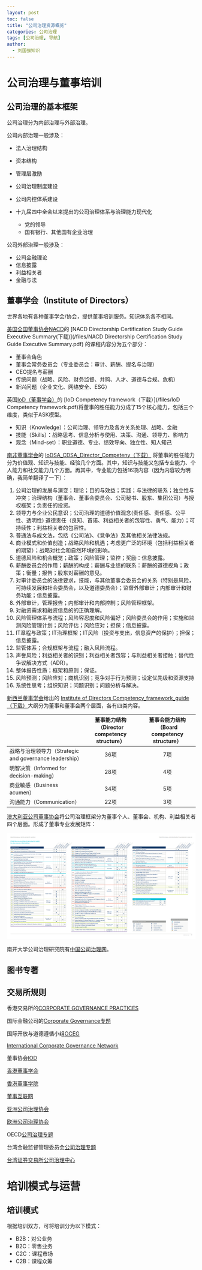 ```yaml
---
layout: post
toc: false
title: "公司治理资源概览"
categories: 公司治理
tags: [公司治理, 导航]
author:
  - 刘国强知识
---
```


# 公司治理与董事培训

## 公司治理的基本框架

公司治理分为内部治理与外部治理。

公司内部治理一般涉及：

* 法人治理结构
* 资本结构
* 管理层激励
* 公司治理制度建设
* 公司内控体系建设

* 十九届四中全会以来提出的公司治理体系与治理能力现代化
  * 党的领导
  * 国有银行、其他国有企业治理

公司外部治理一般涉及：

* 公司金融理论
* 信息披露
* 利益相关者
* 金融与法

## 董事学会（Institute of Directors）

世界各地有各种董事学会/协会，提供董事培训服务。知识体系各不相同。

[美国全国董事协会NACD](https://www.nacdonline.org/)的 [NACD Directorship Certification Study Guide Executive Summary(下载)](/files/NACD Directorship Certification Study Guide Executive Summary.pdf) 的课程内容分为五个部分：

- 董事会角色
- 董事会常务委员会（专业委员会：审计、薪酬、提名与治理）
- CEO提名与薪酬
- 传统问题（战略、风险、财务监督、并购、人才、道德与合规、危机）
- 新兴问题（企业文化、网络安全、ESG）

英国[IoD（董事学会）](https://www.iod.com/)的 [IoD Competency framework（下载）](/files/IoD Competency framework.pdf)将董事的胜任能力分成了15个核心能力，包括三个维度，类似于ASK模型。

- 知识（Knowledge）：公司治理、领导力及各方关系处理、战略、金融
- 技能（Skills）：战略思考、信息分析与使用、决策、沟通、领导力、影响力
- 观念（Mind-set）：职业道德、专业、绩效导向、独立性、知人知己

[南非董事学会](https://www.iodsa.co.za/)的 [IoDSA_CDSA_Director_Competeny（下载）](/files/IoDSA_CDSA_Director_Competen.pdf) 将董事的胜任能力分为价值观、知识与技能、经验几个方面。其中，知识与技能又包括专业能力、个人能力和社交能力几个方面。再其中，专业能力包括16项内容（因为内容较为明确，我简单翻译了一下）：

1. 公司治理的发展与演变；理论；目的与效益；实践；与法律的联系；独立性与冲突；治理结构（董事会、董事会委员会、公司秘书、股东、集团公司）与授权框架；负责任的投资。
2. 领导力与企业公民意识；公司治理的道德价值观念(责任感、责任感、公平性、透明性)
   道德责任（良知、首诺、利益相关者的包容性、勇气、能力）；可持续性；利益相关者的包容性。
3. 普通法与成文法，包括《公司法》、《竞争法》及其他相关法律法规。
4. 商业模式和价值创造；战略风险和机遇；考虑更广泛的环境（包括利益相关者的期望）；战略对社会和自然环境的影响。
5. 道德风险和机会概览；政策；风险管理；监控；奖励：信息披露。
6. 薪酬委员会的作用；薪酬的构成；薪酬与业绩的联系：薪酬的道德视角；政策；衡量；报告；股东对薪酬的意见。
7. 对审计委员会的法律要求，技能，与其他董事会委员会的关系（特别是风险，可持续发展和社会委员会，以及道德委员会）；监督外部审计；内部审计和财务功能；信息披露。
8. 外部审计，管理报告；内部审计和内部控制；风险管理框架。
9. 对融资需求和融资信息的的正确理解。
10. 风险管理体系与流程；风险容忍度和风险偏好；风险委员会的作用；实施和监测风险管理计划；风险评估；风险应对；担保；信息披露。
11. IT章程与政策；IT治理框架；IT风险（投资与支出，信息资产的保护）；担保；信息披露。
12. 监管体系；合规框架与流程；融入风险流程。
13. 声誉风险；利益相关者的识别；利益相关者包容；与利益相关者接触；替代性争议解决方式（ADR）。
14. 整体报告性质；框架和原则；保证。
15. 风险预测；风险应对；商机识别；竞争对手行为预测；设定优先级和资源支持
16. 系统性思考；组织知识；问题识别；问题分析与解决。

[新西兰董事学会](https://www.iod.org.nz/)给出的 [Institute of Directors Competency_framework_guide（下载）](/files/Institute-of-Directors-Competency_framework_guide.pdf)大纲分为董事和董事会两个层面，各有四类内容。

|                                                         | 董事能力结构（Director competency structure） | 董事会能力结构（Board competency structure） |
| :------------------------------------------------------ | :-------------------------------------------: | :------------------------------------------: |
| 战略与治理领导力（Strategic and governance leadership） |                     36项                      |                     7项                      |
| 明智决策（Informed for decision-making）                |                     28项                      |                     4项                      |
| 商业敏感（Business acumen）                             |                     34项                      |                     5项                      |
| 沟通能力（Communication）                               |                     22项                      |                     3项                      |

[澳大利亚公司董事协会](http://www.companydirectors.com.au/director-resource-centre/corporate-governance-framework/framework)将公司治理框架分为董事个人、董事会、机构、利益相关者四个层面。形成了董事专业发展矩阵：

![董事专业发展矩阵](/images/matrix.png)

南开大学公司治理研究院有[中国公司治理网](http://www.cg.org.cn/)。



## 图书专著



## 交易所规则

香港交易所的[CORPORATE GOVERNANCE PRACTICES](https://sc.hkex.com.hk/TuniS/www.hkex.com.hk/Listing/Rules-and-Guidance/Corporate-Governance-Practices?sc_lang=zh-CN)



国际金融公司的[Corporate Governance专题](https://www.ifc.org/wps/wcm/connect/Topics_Ext_Content/IFC_External_Corporate_Site/IFC+CG/)

国际开放与道德遵循小组[OCEG](https://www.oceg.org/)

[International Corporate Governance Network](https://www.icgn.org/)

董事协会[IOD](https://www.iod.com/)

[香港董事学会](http://www.hkiod.com/sc/)

[香港董事学院](http://www.ehkcd.com.hk/ContentTop.aspx?pid=1)

[董事互联网](http://www.ciod.org.cn/)

[亚洲公司治理协会](https://www.acga-asia.org/)



[欧洲公司治理协会](https://ecgi.global/)

OECD[公司治理专题](https://www.oecd.org/corporate/)

台湾金融监督管理委员会[公司治理专题](https://www.sfb.gov.tw/ch/home.jsp?id=882&parentpath=0%2C8)

[台湾证券交易所公司治理中心](https://cgc.twse.com.tw/)



# 培训模式与运营

## 培训模式

根据培训双方，可将培训分为以下模式：

- B2B：对公业务
- B2C：零售业务
- C2C：课程市场
- C2B：课程众筹